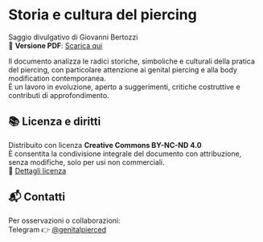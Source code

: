 # Storia e cultura del piercing

Saggio divulgativo di Giovanni Bertozzi  
📄 **Versione PDF**: [Scarica qui](https://github.com/GioBert/piercing-saggio/raw/main/Storia_e_cultura_del_piercing_v1.pdf)

Il documento analizza le radici storiche, simboliche e culturali della pratica del piercing, con particolare attenzione ai genital piercing e alla body modification contemporanea.  
È un lavoro in evoluzione, aperto a suggerimenti, critiche costruttive e contributi di approfondimento.

## 📚 Licenza e diritti
Distribuito con licenza **Creative Commons BY-NC-ND 4.0**  
È consentita la condivisione integrale del documento con attribuzione, senza modifiche, solo per usi non commerciali.  
🔗 [Dettagli licenza](https://creativecommons.org/licenses/by-nc-nd/4.0/deed.it)

## 📬 Contatti
Per osservazioni o collaborazioni:  
Telegram 👉 [@genitalpierced](https://t.me/genitalpierced)
